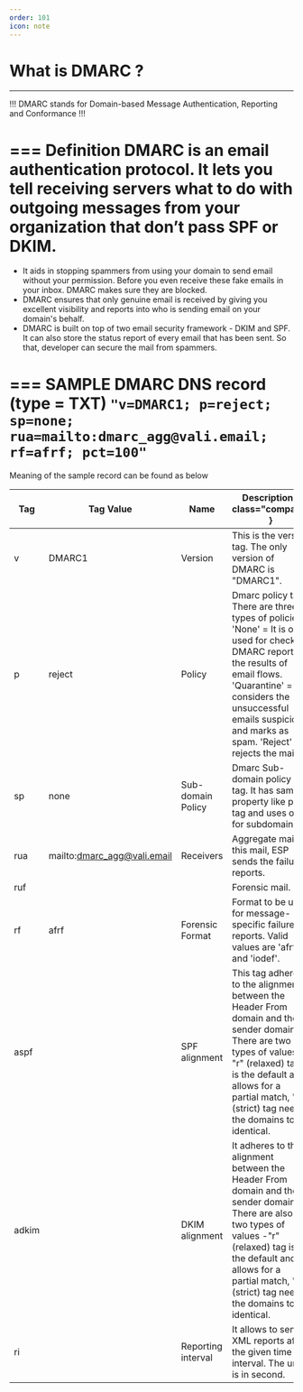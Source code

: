 ```yaml
---
order: 101
icon: note
---
```


# What is DMARC ?

---

!!!
DMARC stands for Domain-based Message Authentication, Reporting and Conformance
!!!

=== Definition
DMARC is an email authentication protocol. It lets you tell receiving servers what to do with outgoing messages from your organization that don’t pass SPF or DKIM.
===

- It aids in stopping spammers from using your domain to send email without your permission. Before you even receive these fake emails in your inbox. DMARC makes sure they are blocked.
- DMARC ensures that only genuine email is received by giving you excellent visibility and reports into who is sending email on your domain's behalf.
- DMARC is built on top of two email security framework - DKIM and SPF. It can also store the status report of every email that has been sent. So that, developer can secure the mail from spammers.

=== SAMPLE DMARC DNS record (type = TXT)
`"v=DMARC1; p=reject; sp=none; rua=mailto:dmarc_agg@vali.email; rf=afrf; pct=100"`
===

Meaning of the sample record can be found as below

| Tag   | Tag Value                   | Name               | Description { class="compact" }                                                                                                                                                                                                                        |
| ----- | --------------------------- | ------------------ | ------------------------------------------------------------------------------------------------------------------------------------------------------------------------------------------------------------------------------------------------------ |
| v     | DMARC1                      | Version            | This is the version tag. The only version of DMARC is "DMARC1".                                                                                                                                                                                        |
| p     | reject                      | Policy             | Dmarc policy tag. There are three types of policies- 'None' = It is only used for checking DMARC reports the results of email flows. 'Quarantine' = It considers the unsuccessful emails suspicious and marks as spam. 'Reject' = It rejects the mail. |
| sp    | none                        | Sub-domain Policy  | Dmarc Sub-domain policy tag. It has same property like p tag and uses only for subdomain.                                                                                                                                                              |
| rua   | mailto:dmarc_agg@vali.email | Receivers          | Aggregate mail. In this mail, ESP sends the failure reports.                                                                                                                                                                                           |
| ruf   |                             |                    | Forensic mail.                                                                                                                                                                                                                                         |
| rf    | afrf                        | Forensic Format    | Format to be used for message-specific failure reports. Valid values are 'afrf' and 'iodef'.                                                                                                                                                           |
| aspf  |                             | SPF alignment      | This tag adheres to the alignment between the Header From domain and the sender domain. There are two types of values -"r" (relaxed) tag is the default and allows for a partial match, "s"(strict) tag needs the domains to be identical.             |
| adkim |                             | DKIM alignment     | It adheres to the alignment between the Header From domain and the sender domain. There are also two types of values -"r" (relaxed) tag is the default and allows for a partial match, "s"(strict) tag needs the domains to be identical.              |
| ri    |                             | Reporting interval | It allows to send XML reports after the given time interval. The unit is in second.                                                                                                                                                                    |
